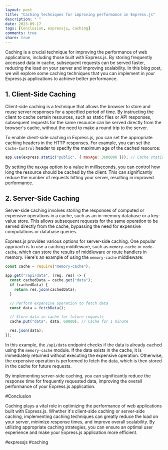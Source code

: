 ```yaml
---
layout: post
title: "Caching techniques for improving performance in Express.js"
description: " "
date: 2023-09-17
tags: [Conclusion, expressjs, caching]
comments: true
share: true
---
```


Caching is a crucial technique for improving the performance of web applications, including those built with Express.js. By storing frequently accessed data in cache, subsequent requests can be served faster, reducing the load on your server and improving scalability. In this blog post, we will explore some caching techniques that you can implement in your Express.js applications to achieve better performance.

## 1. Client-Side Caching

Client-side caching is a technique that allows the browser to store and reuse server responses for a specified period of time. By instructing the client to cache certain resources, such as static files or API responses, subsequent requests for the same resource can be served directly from the browser's cache, without the need to make a round trip to the server.

To enable client-side caching in Express.js, you can set the appropriate caching headers in the HTTP responses. For example, you can set the `Cache-Control` header to specify the maximum age of the cached resource:

```javascript
app.use(express.static("public", { maxAge: 3600000 })); // Cache static files for 1 hour
```

By setting the `maxAge` option to a value in milliseconds, you can control how long the resource should be cached by the client. This can significantly reduce the number of requests hitting your server, resulting in improved performance.

## 2. Server-Side Caching

Server-side caching involves storing the responses of computed or expensive operations in a cache, such as an in-memory database or a key-value store. This allows subsequent requests for the same operation to be served directly from the cache, bypassing the need for expensive computations or database queries.

Express.js provides various options for server-side caching. One popular approach is to use a caching middleware, such as `memory-cache` or `node-cache`, which can store the results of middleware or route handlers in memory. Here's an example of using the `memory-cache` middleware:

```javascript
const cache = require("memory-cache");

app.get("/api/data", (req, res) => {
  const cachedData = cache.get("data");
  if (cachedData) {
    return res.json(cachedData);
  }

  // Perform expensive operation to fetch data
  const data = fetchData();

  // Store data in cache for future requests
  cache.put("data", data, 60000); // Cache for 1 minute

  res.json(data);
});
```

In this example, the `/api/data` endpoint checks if the data is already cached using the `memory-cache` module. If the data exists in the cache, it is immediately returned without executing the expensive operation. Otherwise, the expensive operation is performed to fetch the data, which is then stored in the cache for future requests.

By implementing server-side caching, you can significantly reduce the response time for frequently requested data, improving the overall performance of your Express.js application.

#Conclusion

Caching plays a vital role in optimizing the performance of web applications built with Express.js. Whether it's client-side caching or server-side caching, implementing caching techniques can greatly reduce the load on your server, minimize response times, and improve overall scalability. By utilizing appropriate caching strategies, you can ensure an optimal user experience and make your Express.js application more efficient.

#expressjs #caching